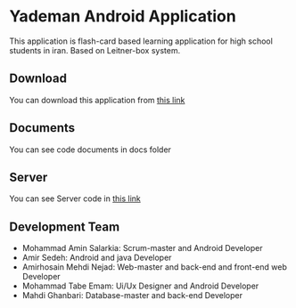 # Yademan Android Application
This application is flash-card based learning application for high school students in iran. Based on Leitner-box system.

## Download
You can download this application from [this link](https://cafebazaar.ir/app/ir.fekrafarinan.yademman/?l=en)

## Documents
You can see code documents in docs folder

## Server
You can see Server code in [this link](https://github.com/M-amin-s/Yademan-Server)

## Development Team

* Mohammad Amin Salarkia: Scrum-master and Android Developer
* Amir Sedeh: Android and java Developer
* Amirhosain Mehdi Nejad: Web-master and back-end and front-end web Developer
* Mohammad Tabe Emam: Ui/Ux Designer and Android Developer
* Mahdi Ghanbari: Database-master and back-end Developer
